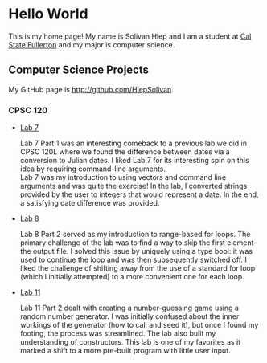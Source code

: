# Hello World

This is my home page! My name is Solivan Hiep and I am a student at [Cal State Fullerton](http://www.fullerton.edu/) and my major is computer science.

## Computer Science Projects

My GitHub page is http://github.com/HiepSolivan.

### CPSC 120

* [Lab 7](https://github.com/HiepSolivan/CPSC-120-Lab-7)

    Lab 7 Part 1 was an interesting comeback to a previous lab we did in CPSC 120L where we found the difference between dates via a conversion to Julian dates. I liked Lab 7 for its interesting spin on this idea by requiring command-line arguments.  
    Lab 7 was my introduction to using vectors and command line arguments and was quite the exercise! In the lab, I converted strings provided by the user to integers that would represent a date. In the end, a satisfying date difference was provided.

* [Lab 8](https://github.com/HiepSolivan/CPSC-120-Lab-8)

    Lab 8 Part 2 served as my introduction to range-based for loops. The primary challenge of the lab was to find a way to skip the first element– the output file. I solved this issue by uniquely using a type bool: it was used to continue the loop and was then subsequently switched off. I liked the challenge of shifting away from the use of a standard for loop (which I initially attempted) to a more convenient one for each loop.

* [Lab 11](https://github.com/HiepSolivan/CPSC-120-Lab-11)

    Lab 11 Part 2 dealt with creating a number-guessing game using a random number generator. I was initially confused about the inner workings of the generator (how to call and seed it), but once I found my footing, the process was streamlined. The lab also built my understanding of constructors. This lab is one of my favorites as it marked a shift to a more pre-built program with little user input.
